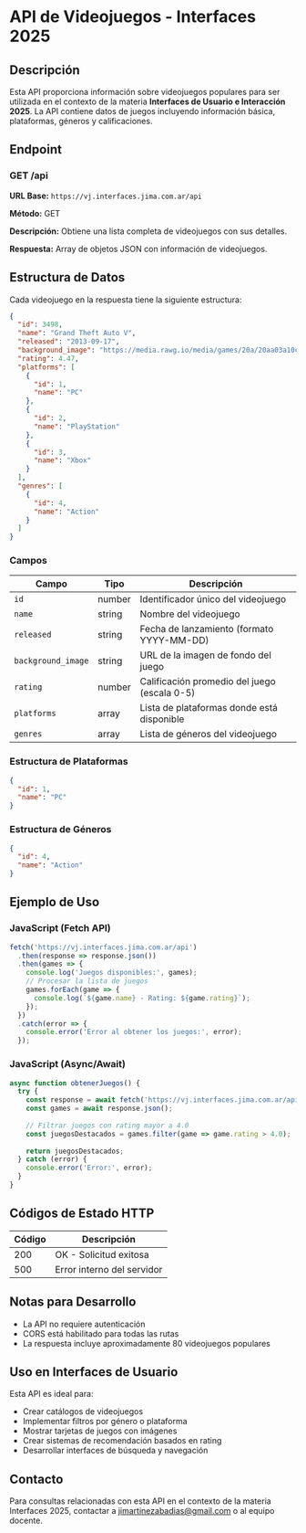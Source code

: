 # API de Videojuegos - Interfaces 2025

## Descripción

Esta API proporciona información sobre videojuegos populares para ser utilizada en el contexto de la materia **Interfaces de Usuario e Interacción 2025**. La API contiene datos de juegos incluyendo información básica, plataformas, géneros y calificaciones.

## Endpoint

### GET /api

**URL Base:** `https://vj.interfaces.jima.com.ar/api`

**Método:** GET

**Descripción:** Obtiene una lista completa de videojuegos con sus detalles.

**Respuesta:** Array de objetos JSON con información de videojuegos.

## Estructura de Datos

Cada videojuego en la respuesta tiene la siguiente estructura:

```json
{
  "id": 3498,
  "name": "Grand Theft Auto V",
  "released": "2013-09-17",
  "background_image": "https://media.rawg.io/media/games/20a/20aa03a10cda45239fe22d035c0ebe64.jpg",
  "rating": 4.47,
  "platforms": [
    {
      "id": 1,
      "name": "PC"
    },
    {
      "id": 2,
      "name": "PlayStation"
    },
    {
      "id": 3,
      "name": "Xbox"
    }
  ],
  "genres": [
    {
      "id": 4,
      "name": "Action"
    }
  ]
}
```

### Campos

| Campo | Tipo | Descripción |
|-------|------|-------------|
| `id` | number | Identificador único del videojuego |
| `name` | string | Nombre del videojuego |
| `released` | string | Fecha de lanzamiento (formato YYYY-MM-DD) |
| `background_image` | string | URL de la imagen de fondo del juego |
| `rating` | number | Calificación promedio del juego (escala 0-5) |
| `platforms` | array | Lista de plataformas donde está disponible |
| `genres` | array | Lista de géneros del videojuego |

### Estructura de Plataformas

```json
{
  "id": 1,
  "name": "PC"
}
```

### Estructura de Géneros

```json
{
  "id": 4,
  "name": "Action"
}
```

## Ejemplo de Uso

### JavaScript (Fetch API)

```javascript
fetch('https://vj.interfaces.jima.com.ar/api')
  .then(response => response.json())
  .then(games => {
    console.log('Juegos disponibles:', games);
    // Procesar la lista de juegos
    games.forEach(game => {
      console.log(`${game.name} - Rating: ${game.rating}`);
    });
  })
  .catch(error => {
    console.error('Error al obtener los juegos:', error);
  });
```

### JavaScript (Async/Await)

```javascript
async function obtenerJuegos() {
  try {
    const response = await fetch('https://vj.interfaces.jima.com.ar/api');
    const games = await response.json();
    
    // Filtrar juegos con rating mayor a 4.0
    const juegosDestacados = games.filter(game => game.rating > 4.0);
    
    return juegosDestacados;
  } catch (error) {
    console.error('Error:', error);
  }
}
```

## Códigos de Estado HTTP

| Código | Descripción |
|--------|-------------|
| 200 | OK - Solicitud exitosa |
| 500 | Error interno del servidor |

## Notas para Desarrollo

- La API no requiere autenticación
- CORS está habilitado para todas las rutas
- La respuesta incluye aproximadamente 80 videojuegos populares

## Uso en Interfaces de Usuario

Esta API es ideal para:

- Crear catálogos de videojuegos
- Implementar filtros por género o plataforma
- Mostrar tarjetas de juegos con imágenes
- Crear sistemas de recomendación basados en rating
- Desarrollar interfaces de búsqueda y navegación

## Contacto

Para consultas relacionadas con esta API en el contexto de la materia Interfaces 2025, contactar a jimartinezabadias@gmail.com o al equipo docente.
